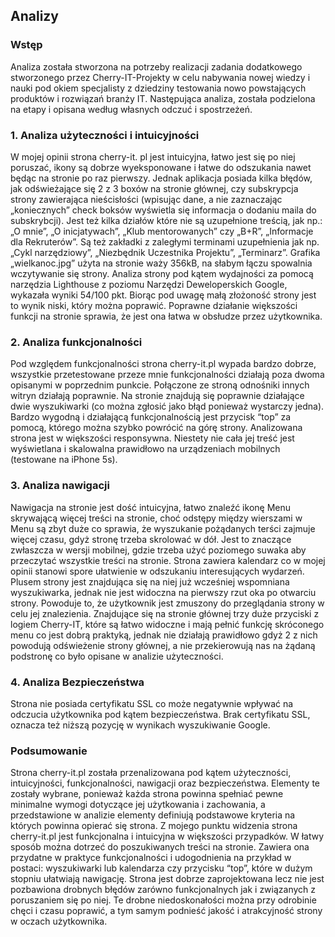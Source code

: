 ## Analizy

### Wstęp
Analiza została stworzona na potrzeby realizacji zadania dodatkowego stworzonego przez Cherry-IT-Projekty w celu nabywania nowej wiedzy i nauki pod okiem specjalisty z dziedziny testowania nowo powstających produktów i rozwiązań branży IT. Następująca analiza, została podzielona na etapy i opisana według własnych odczuć i spostrzeżeń.

### 1. Analiza użyteczności i intuicyjności
W mojej opinii strona cherry-it. pl jest intuicyjna, łatwo jest się po niej poruszać, ikony są dobrze wyeksponowane i łatwe do odszukania nawet będąc na stronie po raz pierwszy. Jednak aplikacja posiada kilka błędów, jak odświeżające się 2 z 3 boxów na stronie głównej, czy subskrypcja strony zawierająca nieścisłości (wpisując dane, a nie zaznaczając „koniecznych” check boksów wyświetla się informacja o dodaniu maila do subskrybcji). Jest też kilka działów które nie są uzupełnione treścią, jak np.: „O mnie”, „O inicjatywach”,  „Klub mentorowanych” czy „B+R”, „Informacje dla Rekruterów”. Są też zakładki z zaległymi terminami uzupełnienia jak np. „Cykl narzędziowy”, „Niezbędnik Uczestnika Projektu”, „Terminarz”. Grafika „wielkanoc.jpg” użyta na stronie waży 356kB, na słabym łączu spowalnia wczytywanie się strony. Analiza strony pod kątem wydajności za pomocą narzędzia Lighthouse z poziomu Narzędzi Deweloperskich Google, wykazała wyniki 54/100 pkt. Biorąc pod uwagę małą złożoność strony jest to wynik niski, który można poprawić. Poprawne działanie większości funkcji na stronie sprawia, że jest ona łatwa w obsłudze przez użytkownika.

### 2. Analiza funkcjonalności
Pod względem funkcjonalności strona cherry-it.pl wypada bardzo dobrze, wszystkie przetestowane przeze mnie funkcjonalności działają poza dwoma opisanymi w poprzednim punkcie. Połączone ze stroną odnośniki innych witryn działają poprawnie. Na stronie znajdują się poprawnie działające dwie wyszukiwarki (co można zgłosić jako błąd ponieważ wystarczy jedna). Bardzo wygodną i działającą funkcjonalnością jest przycisk “top” za pomocą, którego można szybko powrócić na górę strony. Analizowana strona jest w większości responsywna. Niestety nie cała jej treść jest wyświetlana i skalowalna prawidłowo na urządzeniach mobilnych (testowane na iPhone 5s).

### 3. Analiza nawigacji
Nawigacja na stronie jest dość intuicyjna, łatwo znaleźć ikonę Menu skrywającą więcej treści na stronie, choć odstępy między wierszami w Menu są zbyt duże co sprawia, że wyszukanie pożądanych terści zajmuje więcej czasu, gdyż stronę trzeba skrolować w dół. Jest to znaczące zwłaszcza w wersji mobilnej, gdzie trzeba użyć poziomego suwaka aby przeczytać wszystkie treści na stronie. Strona zawiera kalendarz co w mojej opinii stanowi spore ułatwienie w odszukaniu interesujących wydarzeń. Plusem strony jest znajdująca się na niej już wcześniej wspomniana wyszukiwarka, jednak nie jest widoczna na pierwszy rzut oka po otwarciu strony. Powoduje to, że użytkownik jest zmuszony do przeglądania strony w celu jej znalezienia. Znajdujące się na stronie głównej trzy duże przyciski z logiem Cherry-IT, które są łatwo widoczne i mają pełnić funkcję skróconego menu co jest dobrą praktyką, jednak nie działają prawidłowo gdyż 2 z nich powodują odświeżenie strony głównej, a nie przekierowują nas na żądaną podstronę co było opisane w analizie użyteczności.


### 4. Analiza Bezpieczeństwa
Strona nie posiada certyfikatu SSL co może negatywnie wpływać na odczucia użytkownika pod kątem bezpieczeństwa. Brak certyfikatu SSL, oznacza też niższą pozycję w wynikach wyszukiwanie Google.

### Podsumowanie
Strona cherry-it.pl została przenalizowana pod kątem użyteczności, intuicyjności, funkcjonalności, nawigacji oraz bezpieczeństwa. Elementy te zostały wybrane, ponieważ każda strona powinna spełniać pewne minimalne wymogi dotyczące jej użytkowania i zachowania, a przedstawione w analizie elementy definiują podstawowe kryteria na których powinna opierać się strona. Z mojego punktu widzenia strona cherry-it.pl jest funkcjonalna i intuicyjna w większości przypadków. W łatwy sposób można dotrzeć do poszukiwanych treści na stronie. Zawiera ona przydatne w praktyce funkcjonalności i udogodnienia na przykład w postaci: wyszukiwarki lub kalendarza czy przycisku “top”, które w dużym stopniu ułatwiają nawigację. Strona jest dobrze zaprojektowana lecz nie jest pozbawiona drobnych błędów zarówno funkcjonalnych jak i związanych z poruszaniem się po niej. Te drobne niedoskonałości można przy odrobinie chęci i czasu poprawić, a tym samym podnieść jakość i atrakcyjność strony w oczach użytkownika.

